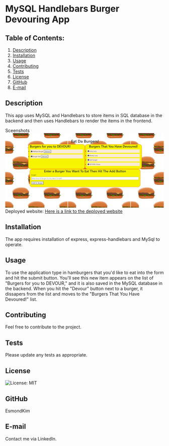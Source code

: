 # MySQL Handlebars Burger Devouring App

## Table of Contents:

1. [Description](#description)
2. [Installation](#Installation)
3. [Usage](#Usage)
4. [Contributing](#Contributing)
5. [Tests](#Tests)
6. [License](#License)
7. [GitHub](#GitHub)
8. [E-mail](#E-mail)

## Description

This app uses MySQL and Handlebars to store items in SQL database in the backend and then uses Handlebars to render the items in the frontend.

Sceenshots
![Here is a screenshot of the Eat Da Burgers App.](./public/assets/img/screenshot.png)
Deployed website:
[Here is a link to the deployed website](https://nameless-plateau-49218.herokuapp.com/)

## Installation

The app requires installation of express, express-handlebars and MySql to operate.

## Usage

To use the application type in hamburgers that you'd like to eat into the form and hit the submit button. You'll see this new item appears on the list of "Burgers for you to DEVOUR," and it is also saved in the MySQL database in the backend. When you hit the "Devour" button next to a burger, it dissapers from the list and moves to the "Burgers That You Have Devoured!" list.

## Contributing

Feel free to contribute to the project.

## Tests

Please update any tests as appropriate.

## License

![License: MIT](https://img.shields.io/badge/License-MIT-yellow.svg)

## GitHub

EsmondKim

## E-mail

Contact me via LinkedIn.
